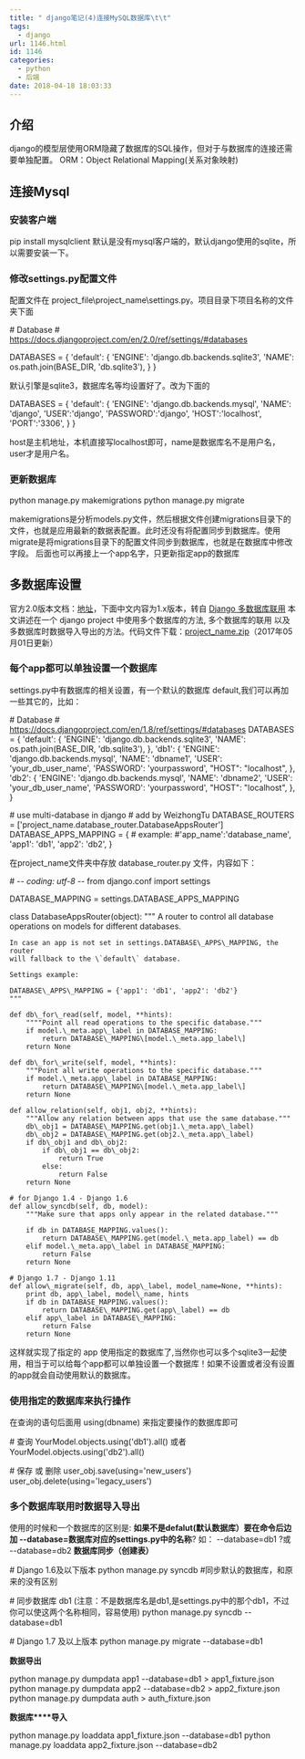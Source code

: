 ```yaml
---
title: " django笔记(4)连接MySQL数据库\t\t"
tags:
  - django
url: 1146.html
id: 1146
categories:
  - python
  - 后端
date: 2018-04-18 18:03:33
---
```


介绍
--

django的模型层使用ORM隐藏了数据库的SQL操作，但对于与数据库的连接还需要单独配置。 ORM：Object Relational Mapping(关系对象映射)

连接Mysql
-------

### 安装客户端

pip install mysqlclient 默认是没有mysql客户端的，默认django使用的sqlite，所以需要安装一下。

### 修改settings.py配置文件

配置文件在 project\_file\\project\_name\\settings.py。项目目录下项目名称的文件夹下面

\# Database
\# https://docs.djangoproject.com/en/2.0/ref/settings/#databases

DATABASES = {
    'default': {
        'ENGINE': 'django.db.backends.sqlite3',
        'NAME': os.path.join(BASE_DIR, 'db.sqlite3'),
    }
}

默认引擎是sqlite3，数据库名等均设置好了。改为下面的

DATABASES = {
    'default': {
        'ENGINE': 'django.db.backends.mysql',
        'NAME': 'django',
        'USER':'django',
        'PASSWORD':'django',
        'HOST':'localhost',
        'PORT':'3306',
    }
}

host是主机地址，本机直接写localhost即可，name是数据库名不是用户名，user才是用户名。

### 更新数据库

python manage.py makemigrations
python manage.py migrate

makemigrations是分析models.py文件，然后根据文件创建migrations目录下的文件，也就是应用最新的数据表配置。此时还没有将配置同步到数据库。使用migrate是将migrations目录下的配置文件同步到数据库，也就是在数据库中修改字段。 后面也可以再接上一个app名字，只更新指定app的数据库

多数据库设置
------

官方2.0版本文档：[地址](https://docs.djangoproject.com/en/2.0/topics/db/multi-db/)，下面中文内容为1.x版本，转自 [Django 多数据库联用](https://code.ziqiangxuetang.com/django/django-multi-database.html) 本文讲述在一个 django project 中使用多个数据库的方法, 多个数据库的联用 以及多数据库时数据导入导出的方法。代码文件下载：[project_name.zip](https://code.ziqiangxuetang.com/media/uploads/files/project_name_20170501173221_818.zip "project_name.zip")（2017年05月01日更新）

### 每个app都可以单独设置一个数据库

settings.py中有数据库的相关设置，有一个默认的数据库 default,我们可以再加一些其它的，比如：

\# Database
\# https://docs.djangoproject.com/en/1.8/ref/settings/#databases
DATABASES = {
    'default': {
        'ENGINE': 'django.db.backends.sqlite3',
        'NAME': os.path.join(BASE_DIR, 'db.sqlite3'),
    },
    'db1': {
        'ENGINE': 'django.db.backends.mysql',
        'NAME': 'dbname1',
        'USER': 'your\_db\_user_name',
        'PASSWORD': 'yourpassword',
        "HOST": "localhost",
    },
    'db2': {
        'ENGINE': 'django.db.backends.mysql',
        'NAME': 'dbname2',
        'USER': 'your\_db\_user_name',
        'PASSWORD': 'yourpassword',
        "HOST": "localhost",
    },
}
 
\# use multi-database in django
\# add by WeizhongTu
DATABASE\_ROUTERS = \['project\_name.database_router.DatabaseAppsRouter'\]
DATABASE\_APPS\_MAPPING = {
    # example:
    #'app\_name':'database\_name',
    'app1': 'db1',
    'app2': 'db2',
}

在project\_name文件夹中存放 database\_router.py 文件，内容如下：

\# -*- coding: utf-8 -*-
from django.conf import settings
 
DATABASE\_MAPPING = settings.DATABASE\_APPS_MAPPING
 
 
class DatabaseAppsRouter(object):
    """
    A router to control all database operations on models for different
    databases.
 
    In case an app is not set in settings.DATABASE\_APPS\_MAPPING, the router
    will fallback to the \`default\` database.
 
    Settings example:
 
    DATABASE\_APPS\_MAPPING = {'app1': 'db1', 'app2': 'db2'}
    """
 
    def db\_for\_read(self, model, **hints):
        """"Point all read operations to the specific database."""
        if model.\_meta.app\_label in DATABASE_MAPPING:
            return DATABASE\_MAPPING\[model.\_meta.app_label\]
        return None
 
    def db\_for\_write(self, model, **hints):
        """Point all write operations to the specific database."""
        if model.\_meta.app\_label in DATABASE_MAPPING:
            return DATABASE\_MAPPING\[model.\_meta.app_label\]
        return None
 
    def allow_relation(self, obj1, obj2, **hints):
        """Allow any relation between apps that use the same database."""
        db\_obj1 = DATABASE\_MAPPING.get(obj1.\_meta.app\_label)
        db\_obj2 = DATABASE\_MAPPING.get(obj2.\_meta.app\_label)
        if db\_obj1 and db\_obj2:
            if db\_obj1 == db\_obj2:
                return True
            else:
                return False
        return None
 
    # for Django 1.4 - Django 1.6
    def allow_syncdb(self, db, model):
        """Make sure that apps only appear in the related database."""
 
        if db in DATABASE_MAPPING.values():
            return DATABASE\_MAPPING.get(model.\_meta.app_label) == db
        elif model.\_meta.app\_label in DATABASE_MAPPING:
            return False
        return None
 
    # Django 1.7 - Django 1.11
    def allow\_migrate(self, db, app\_label, model_name=None, **hints):
        print db, app\_label, model\_name, hints
        if db in DATABASE_MAPPING.values():
            return DATABASE\_MAPPING.get(app\_label) == db
        elif app\_label in DATABASE\_MAPPING:
            return False
        return None

这样就实现了指定的 app 使用指定的数据库了,当然你也可以多个sqlite3一起使用，相当于可以给每个app都可以单独设置一个数据库！如果不设置或者没有设置的app就会自动使用默认的数据库。

### 使用指定的数据库来执行操作

在查询的语句后面用 using(dbname) 来指定要操作的数据库即可

\# 查询
YourModel.objects.using('db1').all() 
或者 YourModel.objects.using('db2').all()
 
\# 保存 或 删除
user\_obj.save(using='new\_users')
user\_obj.delete(using='legacy\_users')

### 多个数据库联用时数据导入导出

使用的时候和一个数据库的区别是: **如果不是defalut(默认数据库）要在命令后边加 --database=数据库对应的settings.py中的名称**? 如： --database=db1 ?或 --database=db2 **数据库同步（创建表）**

\# Django 1.6及以下版本
python manage.py syncdb #同步默认的数据库，和原来的没有区别
 
\# 同步数据库 db1 (注意：不是数据库名是db1,是settings.py中的那个db1，不过你可以使这两个名称相同，容易使用)
python manage.py syncdb --database=db1
 
\# Django 1.7 及以上版本
python manage.py migrate --database=db1

**数据导出**

python manage.py dumpdata app1 --database=db1 > app1_fixture.json
python manage.py dumpdata app2 --database=db2 > app2_fixture.json
python manage.py dumpdata auth > auth_fixture.json

**数据库****导入**

python manage.py loaddata app1_fixture.json --database=db1
python manage.py loaddata app2_fixture.json --database=db2
